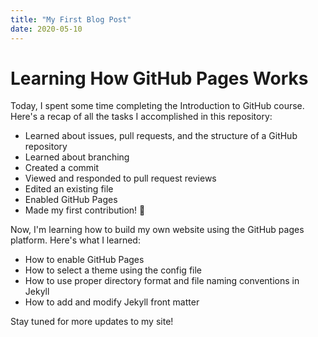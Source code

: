 ```yaml
---
title: "My First Blog Post"
date: 2020-05-10
---
```


# Learning How GitHub Pages Works

Today, I spent some time completing the Introduction to GitHub course. Here's a recap of all the tasks I accomplished in this repository:
- Learned about issues, pull requests, and the structure of a GitHub repository
- Learned about branching
- Created a commit
- Viewed and responded to pull request reviews
- Edited an existing file
- Enabled GitHub Pages
- Made my first contribution! 🎉

Now, I'm learning how to build my own website using the GitHub pages platform. Here's what I learned:
- How to enable GitHub Pages
- How to select a theme using the config file
- How to use proper directory format and file naming conventions in Jekyll
- How to add and modify Jekyll front matter

Stay tuned for more updates to my site!
